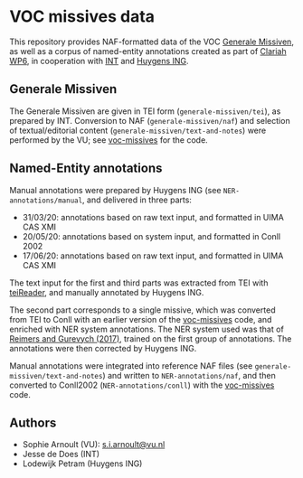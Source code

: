 # VOC missives data

This repository provides NAF-formatted data of the VOC [Generale Missiven](http://resources.huygens.knaw.nl/vocgeneralemissiven),
as well as a corpus of named-entity annotations created as part of [Clariah WP6](https://www.clariah.nl/en/work-packages/focus-areas/text?layout=blog), in cooperation with [INT](https://ivdnt.org/) and [Huygens ING](https://www.huygens.knaw.nl/).

## Generale Missiven

The Generale Missiven are given in TEI form (`generale-missiven/tei`), as prepared by INT. Conversion to NAF (`generale-missiven/naf`) and selection of textual/editorial content (`generale-missiven/text-and-notes`) were performed by the VU; see [voc-missives](https://cltl.github.io/voc-missives/) for the code.

## Named-Entity annotations

Manual annotations were prepared by Huygens ING (see `NER-annotations/manual`, and delivered in three parts:

* 31/03/20: annotations based on raw text input, and formatted in UIMA CAS XMI
* 20/05/20: annotations based on system input, and formatted in Conll 2002
* 17/06/20: annotations based on raw text input, and formatted in UIMA CAS XMI

The text input for the first and third parts was extracted from TEI with [teiReader](https://github.com/cltl/teiReader), and manually annotated by Huygens ING. 

The second part corresponds to a single missive, which was converted from TEI to Conll with an earlier version of the [voc-missives](https://cltl.github.io/voc-missives/) code, and enriched with NER system annotations. The NER system used was that of [Reimers and Gurevych (2017)](https://arxiv.org/abs/1707.09861), trained on the first group of annotations. The annotations were then corrected by Huygens ING. 

Manual annotations were integrated into reference NAF files (see `generale-missiven/text-and-notes`) and written to `NER-annotations/naf`, and then converted to Conll2002 (`NER-annotations/conll`) with the [voc-missives](https://cltl.github.io/voc-missives/) code.

## Authors

* Sophie Arnoult (VU): s.i.arnoult@vu.nl
* Jesse de Does (INT)
* Lodewijk Petram (Huygens ING)
